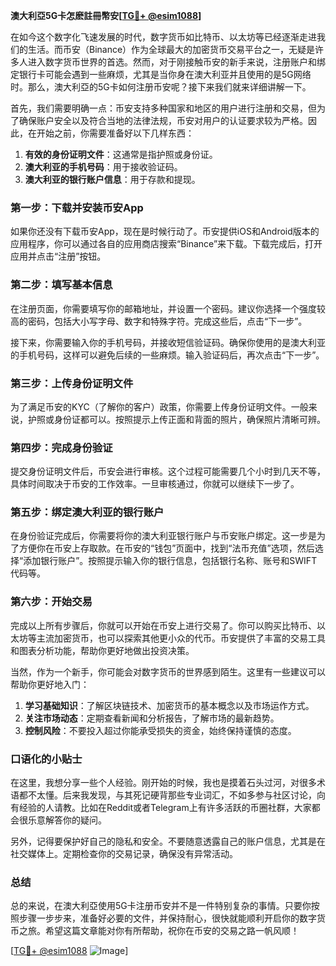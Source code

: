**澳大利亞5G卡怎麽註冊幣安[[TG💪+ @esim1088](https://t.me/s/esim1088)]**

在如今这个数字化飞速发展的时代，数字货币如比特币、以太坊等已经逐渐走进我们的生活。而币安（Binance）作为全球最大的加密货币交易平台之一，无疑是许多人进入数字货币世界的首选。然而，对于刚接触币安的新手来说，注册账户和绑定银行卡可能会遇到一些麻烦，尤其是当你身在澳大利亚并且使用的是5G网络时。那么，澳大利亞的5G卡如何注册币安呢？接下来我们就来详细讲解一下。

首先，我们需要明确一点：币安支持多种国家和地区的用户进行注册和交易，但为了确保账户安全以及符合当地的法律法规，币安对用户的认证要求较为严格。因此，在开始之前，你需要准备好以下几样东西：

1. **有效的身份证明文件**：这通常是指护照或身份证。
2. **澳大利亚的手机号码**：用于接收验证码。
3. **澳大利亚的银行账户信息**：用于存款和提现。

### 第一步：下载并安装币安App

如果你还没有下载币安App，现在是时候行动了。币安提供iOS和Android版本的应用程序，你可以通过各自的应用商店搜索“Binance”来下载。下载完成后，打开应用并点击“注册”按钮。

### 第二步：填写基本信息

在注册页面，你需要填写你的邮箱地址，并设置一个密码。建议你选择一个强度较高的密码，包括大小写字母、数字和特殊字符。完成这些后，点击“下一步”。

接下来，你需要输入你的手机号码，并接收短信验证码。确保你使用的是澳大利亚的手机号码，这样可以避免后续的一些麻烦。输入验证码后，再次点击“下一步”。

### 第三步：上传身份证明文件

为了满足币安的KYC（了解你的客户）政策，你需要上传身份证明文件。一般来说，护照或身份证都可以。按照提示上传正面和背面的照片，确保照片清晰可辨。

### 第四步：完成身份验证

提交身份证明文件后，币安会进行审核。这个过程可能需要几个小时到几天不等，具体时间取决于币安的工作效率。一旦审核通过，你就可以继续下一步了。

### 第五步：绑定澳大利亚的银行账户

在身份验证完成后，你需要将你的澳大利亚银行账户与币安账户绑定。这一步是为了方便你在币安上存取款。在币安的“钱包”页面中，找到“法币充值”选项，然后选择“添加银行账户”。按照提示输入你的银行信息，包括银行名称、账号和SWIFT代码等。

### 第六步：开始交易

完成以上所有步骤后，你就可以开始在币安上进行交易了。你可以购买比特币、以太坊等主流加密货币，也可以探索其他更小众的代币。币安提供了丰富的交易工具和图表分析功能，帮助你更好地做出投资决策。

当然，作为一个新手，你可能会对数字货币的世界感到陌生。这里有一些建议可以帮助你更好地入门：

1. **学习基础知识**：了解区块链技术、加密货币的基本概念以及市场运作方式。
2. **关注市场动态**：定期查看新闻和分析报告，了解市场的最新趋势。
3. **控制风险**：不要投入超过你能承受损失的资金，始终保持谨慎的态度。

### 口语化的小贴士

在这里，我想分享一些个人经验。刚开始的时候，我也是摸着石头过河，对很多术语都不太懂。后来我发现，与其死记硬背那些专业词汇，不如多参与社区讨论，向有经验的人请教。比如在Reddit或者Telegram上有许多活跃的币圈社群，大家都会很乐意解答你的疑问。

另外，记得要保护好自己的隐私和安全。不要随意透露自己的账户信息，尤其是在社交媒体上。定期检查你的交易记录，确保没有异常活动。

### 总结

总的来说，在澳大利亞使用5G卡注册币安并不是一件特别复杂的事情。只要你按照步骤一步步来，准备好必要的文件，并保持耐心，很快就能顺利开启你的数字货币之旅。希望这篇文章能对你有所帮助，祝你在币安的交易之路一帆风顺！

[[TG💪+ @esim1088](https://t.me/s/esim1088) ![Image](https://i.postimg.cc/4NQfJmqS/Snipaste-2025-05-13-00-14-12.png)]
